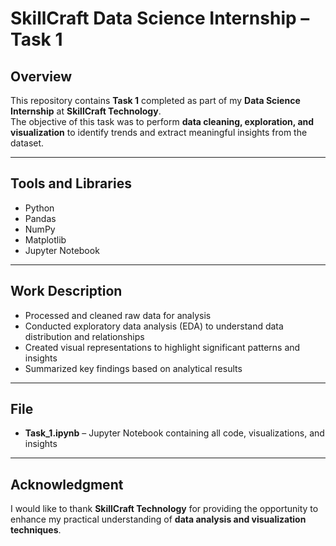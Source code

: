 # SkillCraft Data Science Internship – Task 1

## Overview
This repository contains **Task 1** completed as part of my **Data Science Internship** at **SkillCraft Technology**.  
The objective of this task was to perform **data cleaning, exploration, and visualization** to identify trends and extract meaningful insights from the dataset.

---

## Tools and Libraries
- Python  
- Pandas  
- NumPy  
- Matplotlib  
- Jupyter Notebook  

---

## Work Description
- Processed and cleaned raw data for analysis  
- Conducted exploratory data analysis (EDA) to understand data distribution and relationships  
- Created visual representations to highlight significant patterns and insights  
- Summarized key findings based on analytical results  

---

## File
- **Task_1.ipynb** – Jupyter Notebook containing all code, visualizations, and insights  

---

## Acknowledgment
I would like to thank **SkillCraft Technology** for providing the opportunity to enhance my practical understanding of **data analysis and visualization techniques**.
